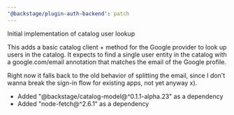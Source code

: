 ```yaml
---
'@backstage/plugin-auth-backend': patch
---
```


Initial implementation of catalog user lookup

This adds a basic catalog client + method for the Google provider to look up users in the catalog. It expects to find a single user entity in the catalog with a google.com/email annotation that matches the email of the Google profile.

Right now it falls back to the old behavior of splitting the email, since I don't wanna break the sign-in flow for existing apps, not yet anyway x).

- Added "@backstage/catalog-model@^0.1.1-alpha.23" as a dependency
- Added "node-fetch@^2.6.1" as a dependency
